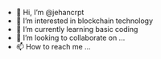 - 👋 Hi, I’m @jehancrpt
- 👀 I’m interested in blockchain technology
- 🌱 I’m currently learning basic coding
- 💞️ I’m looking to collaborate on ...
- 📫 How to reach me ...

<!---
jehancrpt/jehancrpt is a ✨ special ✨ repository because its `README.md` (this file) appears on your GitHub profile.
You can click the Preview link to take a look at your changes.
--->
